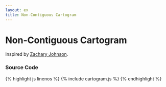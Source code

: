 ```yaml
---
layout: ex
title: Non-Contiguous Cartogram
---
```


# Non-Contiguous Cartogram

<div class="gallery" id="chart"> </div>
<link type="text/css" rel="stylesheet" href="cartogram.css"/>
<script type="text/javascript" src="../d3.js"> </script>
<script type="text/javascript" src="../d3.geo.js"> </script>
<script type="text/javascript" src="../d3.geom.js"> </script>
<script type="text/javascript" src="cartogram.js"> </script>

Inspired by [Zachary Johnson](http://indiemaps.com/blog/2011/02/noncontiguous-cartograms-in-openlayers-and-polymaps/).

### Source Code

{% highlight js linenos %}
{% include cartogram.js %}
{% endhighlight %}
